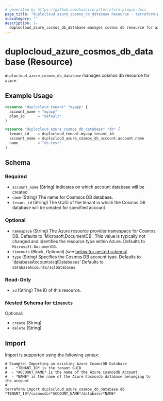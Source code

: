 ```yaml
---
# generated by https://github.com/hashicorp/terraform-plugin-docs
page_title: "duplocloud_azure_cosmos_db_database Resource - terraform-provider-duplocloud"
subcategory: ""
description: |-
  duplocloud_azure_cosmos_db_database manages cosmos db resource for azure
---
```


# duplocloud_azure_cosmos_db_database (Resource)

`duplocloud_azure_cosmos_db_database` manages cosmos db resource for azure

## Example Usage

```terraform
resource "duplocloud_tenant" "myapp" {
  account_name = "myapp"
  plan_id      = "default"
}

resource "duplocloud_azure_cosmos_db_database" "db" {
  tenant_id    = duplocloud_tenant.myapp.tenant_id
  account_name = duplocloud_azure_cosmos_db_account.account.name
  name         = "db-test"
}
```

<!-- schema generated by tfplugindocs -->
## Schema

### Required

- `account_name` (String) Indicates on which account database will be created
- `name` (String) The name for Cosmsos DB database.
- `tenant_id` (String) The GUID of the tenant in which the Cosmos DB database will be created for specified account

### Optional

- `namespace` (String) The Azure resource provider namespace for Cosmos DB. Defaults to 'Microsoft.DocumentDB'. This value is typically not changed and identifies the resource type within Azure. Defaults to `Microsoft.DocumentDB`.
- `timeouts` (Block, Optional) (see [below for nested schema](#nestedblock--timeouts))
- `type` (String) Specifies the Cosmos DB account type. Defaults to 'databaseAccounts/sqlDatabases' Defaults to `databaseAccounts/sqlDatabases`.

### Read-Only

- `id` (String) The ID of this resource.

<a id="nestedblock--timeouts"></a>
### Nested Schema for `timeouts`

Optional:

- `create` (String)
- `delete` (String)

## Import

Import is supported using the following syntax:

```shell
# Example: Importing an existing Azure CosmosDB Database
#  - *TENANT_ID* is the tenant GUID
#  - *ACCOUNT_NAME* is the name of the Azure Cosmosdb Account
#  - *NAME* is the name of the Azure Cosmosdb database belonging to the account
#
terraform import duplocloud_azure_cosmos_db_database.db *TENANT_ID*/cosmosdb/*ACCOUNT_NAME*/database/*NAME*
```
